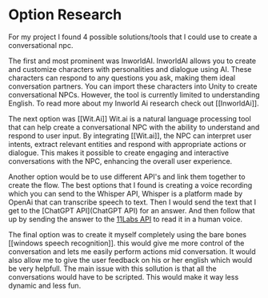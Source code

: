 # Option Research

For my project I found 4 possible solutions/tools that I could use to create a conversational npc.

The first and most prominent was InworldAI.
InworldAI allows you to create and customize characters with personalities and dialogue using AI. These characters can respond to any questions you ask, making them ideal conversation partners. You can import these characters into Unity to create conversational NPCs. However, the tool is currently limited to understanding English. To read more about my Inworld Ai research check out [[InworldAi]].

The next option was [[Wit.Ai]]
Wit.ai is a natural language processing tool that can help create a conversational NPC with the ability to understand and respond to user input. By integrating [[Wit.ai]], the NPC can interpret user intents, extract relevant entities and respond with appropriate actions or dialogue. This makes it possible to create engaging and interactive conversations with the NPC, enhancing the overall user experience. 

Another option would be to use different API's and link them together to create the flow. The best options that I found is creating a voice recording which you can send to the Whisper API, Whisper is a platform made by OpenAi that can transcribe speech to text. Then I would send the text that I get to the [ChatGPT API](ChatGPT API) for an answer. And then follow that up by sending the answer to the [11Labs API](/Research%20Documents/11Labs.md) to read it in a human voice.

The final option was to create it myself completely using the bare bones [[windows speech recognition]]. this would give me more control of the conversation and lets me easily perform actions mid conversation. It would also allow me to give the user feedback on his or her english which would be very helpfull. The main issue with this sollution is that all the conversations would have to be scripted. This would make it way less dynamic and less fun.
